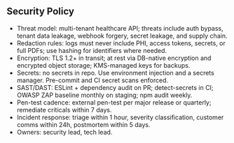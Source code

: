 ## Security Policy

- Threat model: multi-tenant healthcare API; threats include auth bypass, tenant data leakage, webhook forgery, secret leakage, and supply chain.
- Redaction rules: logs must never include PHI, access tokens, secrets, or full PDFs; use hashing for identifiers where needed.
- Encryption: TLS 1.2+ in transit; at rest via DB-native encryption and encrypted object storage; KMS-managed keys for backups.
- Secrets: no secrets in repo. Use environment injection and a secrets manager. Pre-commit and CI secret scans enforced.
- SAST/DAST: ESLint + dependency audit on PR; detect-secrets in CI; OWASP ZAP baseline monthly on staging; npm audit weekly.
- Pen-test cadence: external pen-test per major release or quarterly; remediate criticals within 7 days.
- Incident response: triage within 1 hour, severity classification, customer comms within 24h, postmortem within 5 days.
- Owners: security lead, tech lead.